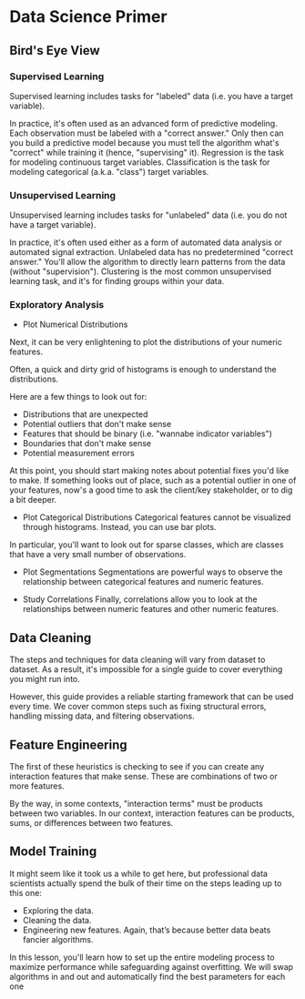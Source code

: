 # Data Science Primer

 ## Bird's Eye View


### Supervised Learning
Supervised learning includes tasks for "labeled" data (i.e. you have a target variable).

In practice, it's often used as an advanced form of predictive modeling.
Each observation must be labeled with a "correct answer."
Only then can you build a predictive model because you must tell the algorithm what's "correct" while training it (hence, "supervising" it).
Regression is the task for modeling continuous target variables.
Classification is the task for modeling categorical (a.k.a. "class") target variables.

### Unsupervised Learning
Unsupervised learning includes tasks for "unlabeled" data (i.e. you do not have a target variable).

In practice, it's often used either as a form of automated data analysis or automated signal extraction.
Unlabeled data has no predetermined "correct answer."
You'll allow the algorithm to directly learn patterns from the data (without "supervision").
Clustering is the most common unsupervised learning task, and it's for finding groups within your data.


### Exploratory Analysis

- Plot Numerical Distributions


Next, it can be very enlightening to plot the distributions of your numeric features.

Often, a quick and dirty grid of histograms is enough to understand the distributions.

Here are a few things to look out for:

- Distributions that are unexpected
- Potential outliers that don't make sense
- Features that should be binary (i.e. "wannabe indicator variables")
- Boundaries that don't make sense
- Potential measurement errors

At this point, you should start making notes about potential fixes you'd like to make. If something looks out of place, such as a potential outlier in one of your features, now's a good time to ask the client/key stakeholder, or to dig a bit deeper.


- Plot Categorical Distributions
Categorical features cannot be visualized through histograms. Instead, you can use bar plots.

In particular, you'll want to look out for sparse classes, which are classes that have a very small number of observations.

- Plot Segmentations
Segmentations are powerful ways to observe the relationship between categorical features and numeric features.

- Study Correlations
Finally, correlations allow you to look at the relationships between numeric features and other numeric features.

## Data Cleaning
The steps and techniques for data cleaning will vary from dataset to dataset. As a result, it's impossible for a single guide to cover everything you might run into.

However, this guide provides a reliable starting framework that can be used every time. We cover common steps such as fixing structural errors, handling missing data, and filtering observations.

## Feature Engineering


The first of these heuristics is checking to see if you can create any interaction features that make sense. These are combinations of two or more features.

By the way, in some contexts, "interaction terms" must be products between two variables. In our context, interaction features can be products, sums, or differences between two features.

## Model Training

It might seem like it took us a while to get here, but professional data scientists actually spend the bulk of their time on the steps leading up to this one:

- Exploring the data.
- Cleaning the data.
- Engineering new features.
Again, that’s because better data beats fancier algorithms.

In this lesson, you'll learn how to set up the entire modeling process to maximize performance while safeguarding against overfitting. We will swap algorithms in and out and automatically find the best parameters for each one